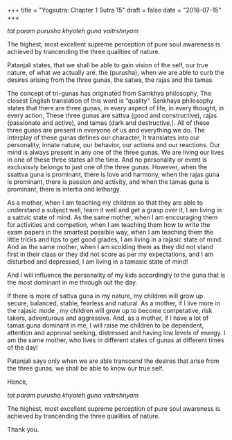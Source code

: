 +++
title = "Yogsutra: Chapter 1 Sutra 15"
draft = false
date = "2016-07-15"
+++

_tat param purusha khyateh guna vaitrshnyam_

The highest, most excellent supreme perception of pure soul awareness is achieved by trancending the three qualities of nature.

Patanjali states, that we shall be able to gain vision of the self, our true nature, of what we actually are, the (purusha), when we are able to curb the desires arising from the three gunas, the satwa, the rajas and the tamas.

The concept of tri-gunas has originated from Samkhya philosophy, The closest English translation of this word is “quality”. Sankhaya philosophy states that there are three guṇas, in every aspect of life, in every thought, in every action, These three gunas are sattva (good and constructive), rajas (passionate and active), and tamas (dark and destructive,). All of these three gunas are present in everyone of us and everything we do. The interplay of these gunas defines our character, It translates into our personality, innate nature, our behavior, our actions and our reactions. Our mind is always present in any one of the three gunas. We are living our lives in one of these three states all the time. And no personality or event is exclusisvly belongs to just one of the three gunas. However, when the ssattva guna is prominant, there is love and harmony, when the rajas guna is prominant, there is passion and activity, and when the tamas guna is prominant, there is intertia and lethargy.

As a mother, when I am teaching my children so that they are able to understand a subject well, learn it well and get a grasp over it, I am living in a sattvic state of mind. As the same mother, when I am encouraging them for activities and competion, when I am teaching them how to write the exam papers in the smartest possible way, when I am teaching them the little tricks and tips to get good grades, I am living in a rajasic state of mind. And as the same mother, when I am scolding them as they did not stand first in their class or they did not score as per my expectations, and I am disturbed and depressed, I am living in a tamasic state of mind!

And I will influence the personality of my kids accordingly to the guna that is the most dominant in me through out the day.

If there is more of sattva guna in my nature, my children will grow up secure, balanced, stable, fearless and natural. As a mother, if I live more in the rajasic mode , my children will grow up to become competative, risk takers, adventurous and aggressive. And, as a mother, if I have a lot of tamas guna dominant in me, I will raise me children to be dependent, attention and approval seeking, distressed and having low levels of energy. I am the same mother, who lives in different states of gunas at different times of the day!

Patanjali says only when we are able transcend the desires that arise from the three gunas, we shall be able to know our true self.

Hence,

_tat param purusha khyateh guna vaitrshnyam_

The highest, most excellent supreme perception of pure soul awareness is achieved by trancending the three qualities of nature.

Thank you.
